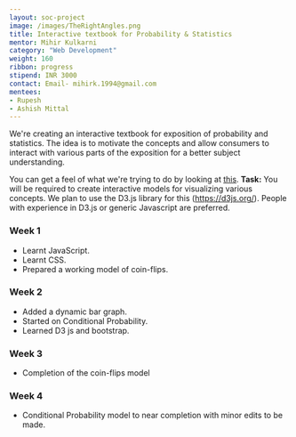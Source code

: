 ```yaml
---
layout: soc-project
image: /images/TheRightAngles.png
title: Interactive textbook for Probability & Statistics
mentor: Mihir Kulkarni
category: "Web Development"
weight: 160
ribbon: progress
stipend: INR 3000
contact: Email- mihirk.1994@gmail.com
mentees: 
- Rupesh
- Ashish Mittal
---
```


We're creating an interactive textbook for exposition of probability and statistics. The idea is to motivate the concepts and allow consumers to interact with various parts of the exposition for a better subject understanding. 

<!--break-->

You can get a feel of what we're trying to do by looking at [this](http://students.brown.edu/seeing-theory). **Task:** You will be required to create interactive models for visualizing various concepts. We plan to use the  D3.js library for this (https://d3js.org/). People with experience in D3.js or generic Javascript are preferred.

### Week 1
* Learnt JavaScript.
* Learnt CSS. 
* Prepared a working model of coin-flips.

### Week 2
* Added a dynamic bar graph.
* Started on Conditional Probability. 
* Learned D3 js and bootstrap.

### Week 3
* Completion of the coin-flips model

### Week 4
* Conditional Probability model to near completion with minor edits to be made.
